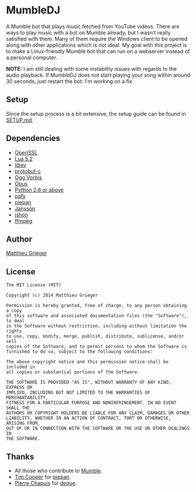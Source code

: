 MumbleDJ
========
A Mumble bot that plays music fetched from YouTube videos. There are ways to play music with a bot on Mumble already, but I wasn't really satisfied with them. Many of them require the Windows client to be opened along with other applications which is not ideal. My goal with this project is to make a Linux-friendly Mumble bot that can run on a webserver instead of a personal computer.

**NOTE:** I am still dealing with some instability issues with regards to the audio playback. If MumbleDJ does not start playing your song within around 30 seconds, just restart the bot. I'm working on a fix.

## Setup
Since the setup process is a bit extensive, the setup guide can be found in [SETUP.md](https://github.com/matthieugrieger/mumbledj/blob/master/SETUP.md).

## Dependencies
* [OpenSSL](http://www.openssl.org/)
* [Lua 5.2](http://www.lua.org/)
* [libev](http://libev.schmorp.de/)
* [protobuf-c](https://github.com/protobuf-c/protobuf-c)
* [Ogg Vorbis](https://xiph.org/vorbis/)
* [Opus](http://www.opus-codec.org/)
* [Python 2.6 or above](https://www.python.org/)
* [pafy](https://github.com/np1/pafy/)
* [piepan](https://github.com/layeh/piepan)
* [Jansson](http://www.digip.org/jansson/)
* [jshon](http://kmkeen.com/jshon/)
* [ffmpeg](https://www.ffmpeg.org/)

## Author
[Matthieu Grieger](http://matthieugrieger.com)

## License
```
The MIT License (MIT)

Copyright (c) 2014 Matthieu Grieger

Permission is hereby granted, free of charge, to any person obtaining a copy
of this software and associated documentation files (the "Software"), to deal
in the Software without restriction, including without limitation the rights
to use, copy, modify, merge, publish, distribute, sublicense, and/or sell
copies of the Software, and to permit persons to whom the Software is
furnished to do so, subject to the following conditions:

The above copyright notice and this permission notice shall be included in
all copies or substantial portions of the Software.

THE SOFTWARE IS PROVIDED "AS IS", WITHOUT WARRANTY OF ANY KIND, EXPRESS OR
IMPLIED, INCLUDING BUT NOT LIMITED TO THE WARRANTIES OF MERCHANTABILITY,
FITNESS FOR A PARTICULAR PURPOSE AND NONINFRINGEMENT. IN NO EVENT SHALL THE
AUTHORS OR COPYRIGHT HOLDERS BE LIABLE FOR ANY CLAIM, DAMAGES OR OTHER
LIABILITY, WHETHER IN AN ACTION OF CONTRACT, TORT OR OTHERWISE, ARISING FROM,
OUT OF OR IN CONNECTION WITH THE SOFTWARE OR THE USE OR OTHER DEALINGS IN
THE SOFTWARE.
```

## Thanks
* All those who contribute to [Mumble](https://github.com/mumble-voip/mumble).  
* [Tim Cooper](https://github.com/bontibon) for [piepan](https://github.com/layeh/piepan).
* [Pierre Chapuis](https://github.com/catwell) for [deque](https://github.com/catwell/cw-lua/tree/master/deque).
